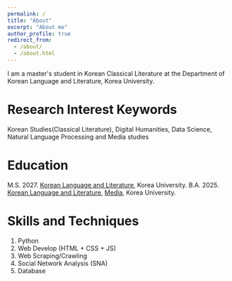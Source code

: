 ```yaml
---
permalink: /
title: "About"
excerpt: "About me"
author_profile: true
redirect_from: 
  - /about/
  - /about.html
---
```


I am a master's student in Korean Classical Literature at the Department of Korean Language and Literature, Korea University.

Research Interest Keywords
======
Korean Studies(Classical Literature), Digital Humanities, Data Science, Natural Language Processing and Media studies

<!-- Academic Positions
======
**Sep 2025 - Present**  직위, 전공, 단과대, 대학.   -->

Education
======
<i class="fas fa-fw fa-graduation-cap"></i> M.S. 2027. <a href="https://lib001.korea.ac.kr/lib001/index.do" target="_blank">Korean Language and Literature</a>, Korea University.
<i class="fas fa-fw fa-graduation-cap"></i> B.A. 2025. <a href="https://lib001.korea.ac.kr/lib001/index.do" target="_blank">Korean Language and Literature</a>, <a href="https://mediacom.korea.ac.kr/main/main.html" target="_blank">Media</a>, Korea University.

<!-- Selected Publications
======
이름, "논문 제목", *학술지*, (연도) <a href="https://www.riss.kr/link?id=" target="_blank">Link</a> -->

<!-- Featured Grants & Projects
======
(**직위**) "**과제명**", 연도, 기관, 비용, 기간, <a href="https://www" target="_blank">Link</a> -->

Skills and Techniques
======
1. Python
2. Web Develop (HTML + CSS + JS)
3. Web Scraping/Crawling
4. Social Network Analysis (SNA)
5. Database